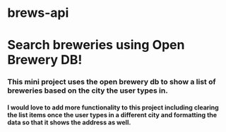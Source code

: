 # brews-api

<h1>Search breweries using Open Brewery DB!</h1>
<h3>This mini project uses the open brewery db to show a list of breweries based on the city the user types in.</h3>

<h4>I would love to add more functionality to this project including clearing the list items once the user types in a different city
and formatting the data so that it shows the address as well.</h4>
